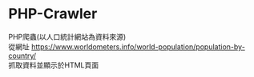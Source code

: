 # PHP-Crawler
PHP爬蟲(以人口統計網站為資料來源)  
從網址 https://www.worldometers.info/world-population/population-by-country/  
抓取資料並顯示於HTML頁面

